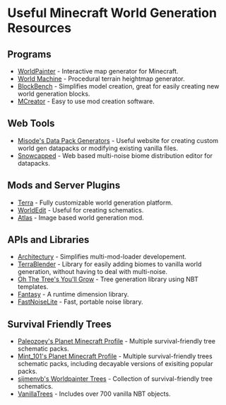# Useful Minecraft World Generation Resources

## Programs
- [WorldPainter](https://www.worldpainter.net/) - Interactive map generator for Minecraft.
- [World Machine](https://www.world-machine.com/) - Procedural terrain heightmap generator.
- [BlockBench](https://www.blockbench.net/) - Simplifies model creation, great for easily creating new world generation blocks.
- [MCreator](https://mcreator.net/) - Easy to use mod creation software.

## Web Tools
- [Misode's Data Pack Generators](https://misode.github.io/) - Useful website for creating custom world gen datapacks or modifying existing vanilla files.
- [Snowcapped](https://snowcapped.jacobsjo.eu/) - Web based multi-noise biome distribution editor for datapacks.

## Mods and Server Plugins
- [Terra](https://github.com/PolyhedralDev/Terra) - Fully customizable world generation platform.
- [WorldEdit](https://github.com/EngineHub/WorldEdit) - Useful for creating schematics.
- [Atlas](https://modrinth.com/mod/atlas) - Image based world generation mod.

## APIs and Libraries
- [Architectury](https://github.com/architectury/architectury-api) - Simplifies multi-mod-loader developement.
- [TerraBlender](https://github.com/Glitchfiend/TerraBlender) - Library for easily adding biomes to vanilla world generation, without having to deal with multi-noise.
- [Oh The Tree's You'll Grow](https://github.com/CorgiTaco/Oh-The-Trees-Youll-Grow) - Tree generation library using NBT templates.
- [Fantasy](https://github.com/NucleoidMC/fantasy) - A runtime dimension library.
- [FastNoiseLite](https://github.com/Auburn/FastNoiseLite) - Fast, portable noise library.

## Survival Friendly Trees
- [Paleozoey's Planet Minecraft Profile](https://www.planetminecraft.com/member/paleozoey/) - Multiple survival-friendly tree schematic packs.
- [Mint_101's Planet Minecraft Profile]([https://www.planetminecraft.com/project/custom-tree-repository-decayable-edition/](https://www.planetminecraft.com/member/mint_101/)) - Multiple survival-friendly trees schematic packs, including decayable versions of exisiting popular packs.
- [sijmenvb's Worldpainter Trees](https://github.com/sijmenvb/worldpainter-trees) - Collection of survival-friendly tree schematics.
- [VanillaTrees](https://github.com/almic/VanillaTrees) - Includes over 700 vanilla NBT objects.
